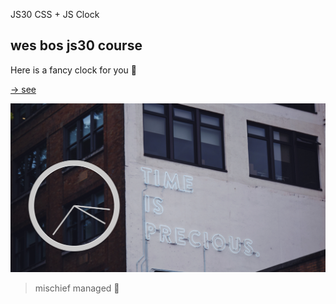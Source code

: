 JS30 CSS + JS Clock

## wes bos js30 course

Here is a fancy clock for you :orange_heart:

[ -> see ](https://gozdinhos.github.io/JS-CSS-Clock/)

![Alt](js-clock.png)

> mischief managed :herb:
